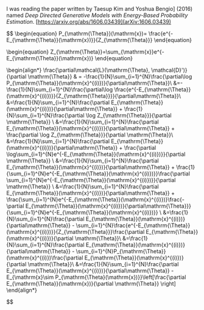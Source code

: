 I was reading the paper written by Taesup Kim and Yoshua Bengio] (2016) named *Deep Directed Generative Models with Energy-Based Probability Estimation*. [https://arxiv.org/abs/1606.03439](arXiv:1606.03439) 

$$
\begin{equation}
P_{\mathrm{\Theta}}(\mathrm{x})= \frac{e^{-E_{\mathrm{\Theta}}(\mathrm{x})}}{Z_{\mathrm{\Theta}}}
\end{equation}


\begin{equation}
Z_{\mathrm{\Theta}}=\sum_{\mathrm{x}}e^{-E_{\mathrm{\Theta}}(\mathrm{x})}
\end{equation}

\begin{align*}
\frac{\partial\mathcal{L}(\mathrm{\Theta}, \mathcal{D}')}{\partial \mathrm{\Theta}} & = -\frac{1}{N}\sum_{i=1}^{N}\frac{\partial\log P_{\mathrm{\Theta}}(\mathrm{x}^{(i)})}{\partial\mathrm{\Theta}}\\
&=-\frac{1}{N}\sum_{i=1}^{N}\frac{\partial\log \frac{e^{-E_{\mathrm{\Theta}}(\mathrm{x}^{(i)})}}{Z_{\mathrm{\Theta}}}}{\partial\mathrm{\Theta}}\\
&=\frac{1}{N}\sum_{i=1}^{N}\frac{\partial E_{\mathrm{\Theta}}(\mathrm{x}^{(i)})}{\partial\mathrm{\Theta}} + \frac{1}{N}\sum_{i=1}^{N}\frac{\partial \log Z_{\mathrm{\Theta}}}{\partial \mathrm{\Theta}} \\
&=\frac{1}{N}\sum_{i=1}^{N}\frac{\partial E_{\mathrm{\Theta}}(\mathrm{x}^{(i)})}{\partial\mathrm{\Theta}} + \frac{\partial \log Z_{\mathrm{\Theta}}}{\partial \mathrm{\Theta}}\\
&=\frac{1}{N}\sum_{i=1}^{N}\frac{\partial E_{\mathrm{\Theta}}(\mathrm{x}^{(i)})}{\partial\mathrm{\Theta}} + \frac{\partial \log\sum_{i=1}^{N}e^{-E_{\mathrm{\Theta}}(\mathrm{x}^{(i)})}}{\partial \mathrm{\Theta}} \\
&=\frac{1}{N}\sum_{i=1}^{N}\frac{\partial E_{\mathrm{\Theta}}(\mathrm{x}^{(i)})}{\partial\mathrm{\Theta}} +  \frac{1}{\sum_{i=1}^{N}e^{-E_{\mathrm{\Theta}}(\mathrm{x}^{(i)})}}\frac{\partial \sum_{i=1}^{N}e^{-E_{\mathrm{\Theta}}(\mathrm{x}^{(i)})}}{\partial \mathrm{\Theta}} \\
&=\frac{1}{N}\sum_{i=1}^{N}\frac{\partial E_{\mathrm{\Theta}}(\mathrm{x}^{(i)})}{\partial\mathrm{\Theta}} +  \frac{\sum_{i=1}^{N}e^{-E_{\mathrm{\Theta}}(\mathrm{x}^{(i)})}\frac{-\partial E_{\mathrm{\Theta}}(\mathrm{x}^{(i)})}{\partial\mathrm{\Theta}}}{\sum_{i=1}^{N}e^{-E_{\mathrm{\Theta}}(\mathrm{x}^{(i)})}}  \\
&=\frac{1}{N}\sum_{i=1}^{N}\frac{\partial E_{\mathrm{\Theta}}(\mathrm{x}^{(i)})}{\partial\mathrm{\Theta}} - \sum_{i=1}^{N}\frac{e^{-E_{\mathrm{\Theta}}(\mathrm{x}^{(i)})}}{Z_{\mathrm{\Theta}}}\frac{\partial E_{\mathrm{\Theta}}(\mathrm{x}^{(i)})}{\partial \mathrm{\Theta}}\\
&=\frac{1}{N}\sum_{i=1}^{N}\frac{\partial E_{\mathrm{\Theta}}(\mathrm{x}^{(i)})}{\partial\mathrm{\Theta}} - \sum_{i=1}^{N}P_{\mathrm{\Theta}}(\mathrm{x}^{(i)})\frac{\partial E_{\mathrm{\Theta}}(\mathrm{x}^{(i)})}{\partial \mathrm{\Theta}}\\
&=\frac{1}{N}\sum_{i=1}^{N}\frac{\partial E_{\mathrm{\Theta}}(\mathrm{x}^{(i)})}{\partial\mathrm{\Theta}} - E_{\mathrm{x}\sim P_{\mathrm{\Theta}(\mathrm{x})}}\left[\frac{\partial E_{\mathrm{\Theta}}(\mathrm{x})}{\partial \mathrm{\Theta}} \right]
\end{align*}

$$
